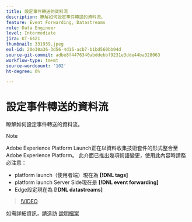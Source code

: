 ```yaml
---
title: 設定事件轉送的資料流
description: 瞭解如何設定事件轉送的資料流。
feature: Event Forwarding, Datastreams
role: Data Engineer
level: Intermediate
jira: KT-6421
thumbnail: 331939.jpeg
exl-id: 20e30a36-3d56-4d15-acb7-b1bd560bb94d
source-git-commit: adbe8f4476340abddebbf9231e3dde44ba328063
workflow-type: tm+mt
source-wordcount: '102'
ht-degree: 0%

---
```


# 設定事件轉送的資料流

瞭解如何設定事件轉送的資料流。

>[!NOTE]
>
>Adobe Experience Platform Launch正在以資料收集技術套件的形式整合至Adobe Experience Platform。 此介面已推出幾項術語變更，使用此內容時請務必注意：
> 
> * platform launch（使用者端）現在為 **[!DNL tags]**
> * platform launch Server Side現在是 **[!DNL event forwarding]**
> * Edge設定現在為 **[!DNL datastreams]**

>[!VIDEO](https://video.tv.adobe.com/v/331939?quality=12&learn=on)

如需詳細資訊，請造訪 [說明檔案](https://experienceleague.adobe.com/docs/experience-platform/tags/event-forwarding/getting-started.html#create-a-datastream)
